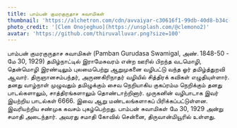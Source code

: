 ```yaml
---
title: பாம்பன் குமரகுருதாச சுவாமிகள்
thumbnail: 'https://alchetron.com/cdn/avvaiyar-c30616f1-99db-40d8-b34c-53a8ad7e053-resize-750.png'
photo_credit: '[Clem Onojeghuo](https://unsplash.com/@clemono2)'
avatar: 'https://github.com/thiruvalluvar.png?size=100'
---
```


பாம்பன் குமரகுருதாச சுவாமிகள் (Pamban Gurudasa Swamigal, அண். 1848-50 - மே 30, 1929) தமிழ்நாட்டில் இராமேசுவரம் என்ற ஊரில் பிறந்த வடமொழி, தென்மொழி இரண்டிலும் புலமைபெற்று ஆறுமுகனை வழிபட்டு வந்த ஓர் தமிழ்த்துறவி ஆவார். திருஞானசம்பந்தர், அருணகிரிநாதர் வழியில் சித்திரக் கவிகள் எழுதியுள்ளார். தனது வாழ்நாள் முழுவதும் தமிழுக்கும் சைவ நெறியாகிய குகப்ரம்ம நெறிக்கும் தனது பாடல்களாலும், சாத்திரங்களாலும் தொண்டாற்றினார். முருகனின் வழிபாடாக இவர் இயற்றிய பாடல்கள் 6666. இவை ஆறு மண்டலங்களாகப் பிரிக்கப்பட்டுள்ளன. இவரியற்றிய சண்முக கவசம் புகழ்பெற்றது. பாம்பன் சுவாமிகள் மே 30, 1929 அன்று சமாதி அடைந்தார். அவரது சமாதி கோவில் சென்னை, திருவான்மியூரில் உள்ளது.
